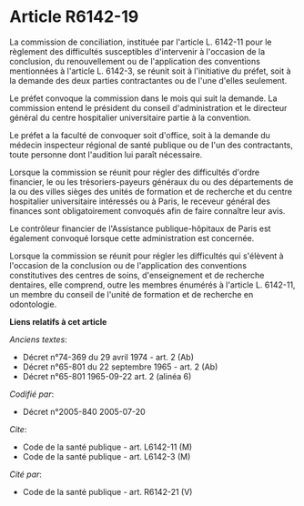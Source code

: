 # Article R6142-19

La commission de conciliation, instituée par l'article L. 6142-11 pour le règlement des difficultés susceptibles d'intervenir
à l'occasion de la conclusion, du renouvellement ou de l'application des conventions mentionnées à l'article L. 6142-3, se
réunit soit à l'initiative du préfet, soit à la demande des deux parties contractantes ou de l'une d'elles seulement.

Le préfet convoque la commission dans le mois qui suit la demande. La commission entend le président du conseil
d'administration et le directeur général du centre hospitalier universitaire partie à la convention.

Le préfet a la faculté de convoquer soit d'office, soit à la demande du médecin inspecteur régional de santé publique ou de
l'un des contractants, toute personne dont l'audition lui paraît nécessaire.

Lorsque la commission se réunit pour régler des difficultés d'ordre financier, le ou les trésoriers-payeurs généraux du ou
des départements de la ou des villes sièges des unités de formation et de recherche et du centre hospitalier universitaire
intéressés ou à Paris, le receveur général des finances sont obligatoirement convoqués afin de faire connaître leur avis.

Le contrôleur financier de l'Assistance publique-hôpitaux de Paris est également convoqué lorsque cette administration est
concernée.

Lorsque la commission se réunit pour régler les difficultés qui s'élèvent à l'occasion de la conclusion ou de l'application
des conventions constitutives des centres de soins, d'enseignement et de recherche dentaires, elle comprend, outre les
membres énumérés à l'article L. 6142-11, un membre du conseil de l'unité de formation et de recherche en odontologie.

**Liens relatifs à cet article**

_Anciens textes_:

  - Décret n°74-369 du 29 avril 1974 - art. 2 (Ab)
  - Décret n°65-801 du 22 septembre 1965 - art. 2 (Ab)
  - Décret n°65-801 1965-09-22 art. 2 (alinéa 6)

_Codifié par_:

  - Décret n°2005-840 2005-07-20

_Cite_:

  - Code de la santé publique - art. L6142-11 (M)
  - Code de la santé publique - art. L6142-3 (M)

_Cité par_:

  - Code de la santé publique - art. R6142-21 (V)
